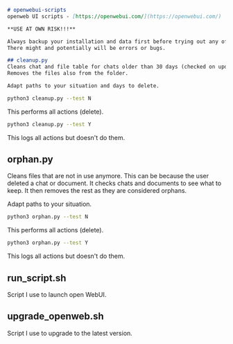 

```markdown
# openwebui-scripts
openweb UI scripts - [https://openwebui.com/](https://openwebui.com/)

**USE AT OWN RISK!!!**

Always backup your installation and data first before trying out any of these scripts.
There might and potentially will be errors or bugs.

## cleanup.py
Cleans chat and file table for chats older than 30 days (checked on update date).
Removes the files also from the folder.

Adapt paths to your situation and days to delete.
```
```bash
python3 cleanup.py --test N
```
This performs all actions (delete).

```bash
python3 cleanup.py --test Y
```
This logs all actions but doesn't do them.

## orphan.py
Cleans files that are not in use anymore. This can be because the user deleted a chat or document.
It checks chats and documents to see what to keep. It then removes the rest as they are considered orphans.

Adapt paths to your situation.

```bash
python3 orphan.py --test N
```
This performs all actions (delete).

```bash
python3 orphan.py --test Y
```
This logs all actions but doesn't do them.

## run_script.sh
Script I use to launch open WebUI.

## upgrade_openweb.sh
Script I use to upgrade to the latest version.
```

